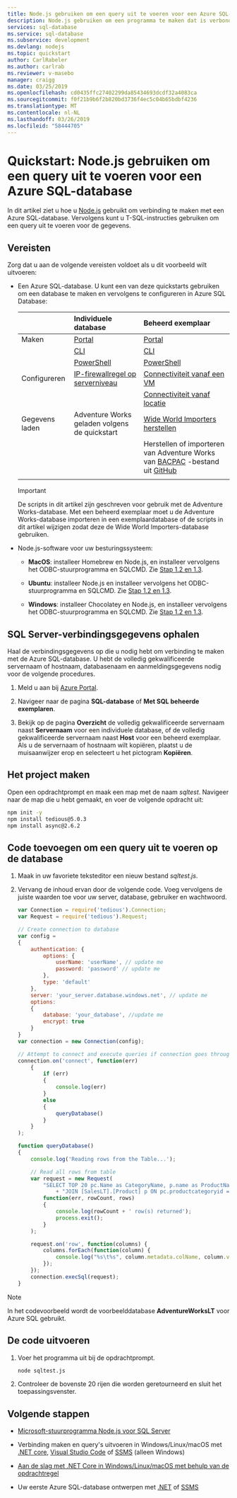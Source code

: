 ```yaml
---
title: Node.js gebruiken om een query uit te voeren voor een Azure SQL-database | Microsoft Docs
description: Node.js gebruiken om een programma te maken dat is verbonden met een Azure SQL-database, en een query voor deze database uitvoeren met behulp van T-SQL-instructies.
services: sql-database
ms.service: sql-database
ms.subservice: development
ms.devlang: nodejs
ms.topic: quickstart
author: CarlRabeler
ms.author: carlrab
ms.reviewer: v-masebo
manager: craigg
ms.date: 03/25/2019
ms.openlocfilehash: cd0435ffc27402299da85434693dcdf32a4083ca
ms.sourcegitcommit: f0f21b9b6f2b820bd3736f4ec5c04b65bdbf4236
ms.translationtype: MT
ms.contentlocale: nl-NL
ms.lasthandoff: 03/26/2019
ms.locfileid: "58444705"
---
```

# <a name="quickstart-use-nodejs-to-query-an-azure-sql-database"></a>Quickstart: Node.js gebruiken om een query uit te voeren voor een Azure SQL-database

In dit artikel ziet u hoe u [Node.js](https://nodejs.org) gebruikt om verbinding te maken met een Azure SQL-database. Vervolgens kunt u T-SQL-instructies gebruiken om een query uit te voeren voor de gegevens.

## <a name="prerequisites"></a>Vereisten

Zorg dat u aan de volgende vereisten voldoet als u dit voorbeeld wilt uitvoeren:

- Een Azure SQL-database. U kunt een van deze quickstarts gebruiken om een database te maken en vervolgens te configureren in Azure SQL Database:

  || Individuele database | Beheerd exemplaar |
  |:--- |:--- |:---|
  | Maken| [Portal](sql-database-single-database-get-started.md) | [Portal](sql-database-managed-instance-get-started.md) |
  || [CLI](scripts/sql-database-create-and-configure-database-cli.md) | [CLI](https://medium.com/azure-sqldb-managed-instance/working-with-sql-managed-instance-using-azure-cli-611795fe0b44) |
  || [PowerShell](scripts/sql-database-create-and-configure-database-powershell.md) | [PowerShell](scripts/sql-database-create-configure-managed-instance-powershell.md) |
  | Configureren | [IP-firewallregel op serverniveau](sql-database-server-level-firewall-rule.md)| [Connectiviteit vanaf een VM](sql-database-managed-instance-configure-vm.md)|
  |||[Connectiviteit vanaf locatie](sql-database-managed-instance-configure-p2s.md)
  |Gegevens laden|Adventure Works geladen volgens de quickstart|[Wide World Importers herstellen](sql-database-managed-instance-get-started-restore.md)
  |||Herstellen of importeren van Adventure Works van [BACPAC](sql-database-import.md) -bestand uit [GitHub](https://github.com/Microsoft/sql-server-samples/tree/master/samples/databases/adventure-works)|
  |||

  > [!IMPORTANT]
  > De scripts in dit artikel zijn geschreven voor gebruik met de Adventure Works-database. Met een beheerd exemplaar moet u de Adventure Works-database importeren in een exemplaardatabase of de scripts in dit artikel wijzigen zodat deze de Wide World Importers-database gebruiken.


- Node.js-software voor uw besturingssysteem:

  - **MacOS**: installeer Homebrew en Node.js, en installeer vervolgens het ODBC-stuurprogramma en SQLCMD. Zie [Stap 1.2 en 1.3](https://www.microsoft.com/sql-server/developer-get-started/node/mac/).
  
  - **Ubuntu**: installeer Node.js en installeer vervolgens het ODBC-stuurprogramma en SQLCMD. Zie [Stap 1.2 en 1.3](https://www.microsoft.com/sql-server/developer-get-started/node/ubuntu/).
  
  - **Windows**: installeer Chocolatey en Node.js, en installeer vervolgens het ODBC-stuurprogramma en SQLCMD. Zie [Stap 1.2 en 1.3](https://www.microsoft.com/sql-server/developer-get-started/node/windows/).

## <a name="get-sql-server-connection-information"></a>SQL Server-verbindingsgegevens ophalen

Haal de verbindingsgegevens op die u nodig hebt om verbinding te maken met de Azure SQL-database. U hebt de volledig gekwalificeerde servernaam of hostnaam, databasenaam en aanmeldingsgegevens nodig voor de volgende procedures.

1. Meld u aan bij [Azure Portal](https://portal.azure.com/).

2. Navigeer naar de pagina **SQL-database** of **Met SQL beheerde exemplaren**.

3. Bekijk op de pagina **Overzicht** de volledig gekwalificeerde servernaam naast **Servernaam** voor een individuele database, of de volledig gekwalificeerde servernaam naast **Host** voor een beheerd exemplaar. Als u de servernaam of hostnaam wilt kopiëren, plaatst u de muisaanwijzer erop en selecteert u het pictogram **Kopiëren**. 

## <a name="create-the-project"></a>Het project maken

Open een opdrachtprompt en maak een map met de naam *sqltest*. Navigeer naar de map die u hebt gemaakt, en voer de volgende opdracht uit:

  ```bash
  npm init -y
  npm install tedious@5.0.3
  npm install async@2.6.2
  ```

## <a name="add-code-to-query-database"></a>Code toevoegen om een query uit te voeren op de database

1. Maak in uw favoriete teksteditor een nieuw bestand *sqltest.js*.

1. Vervang de inhoud ervan door de volgende code. Voeg vervolgens de juiste waarden toe voor uw server, database, gebruiker en wachtwoord.

    ```js
    var Connection = require('tedious').Connection;
    var Request = require('tedious').Request;

    // Create connection to database
    var config =
    {
        authentication: {
            options: {
                userName: 'userName', // update me
                password: 'password' // update me
            },
            type: 'default'
        },
        server: 'your_server.database.windows.net', // update me
        options:
        {
            database: 'your_database', //update me
            encrypt: true
        }
    }
    var connection = new Connection(config);

    // Attempt to connect and execute queries if connection goes through
    connection.on('connect', function(err)
        {
            if (err)
            {
                console.log(err)
            }
            else
            {
                queryDatabase()
            }
        }
    );

    function queryDatabase()
    {
        console.log('Reading rows from the Table...');

        // Read all rows from table
        var request = new Request(
            "SELECT TOP 20 pc.Name as CategoryName, p.name as ProductName FROM [SalesLT].[ProductCategory] pc "
                + "JOIN [SalesLT].[Product] p ON pc.productcategoryid = p.productcategoryid",
            function(err, rowCount, rows)
            {
                console.log(rowCount + ' row(s) returned');
                process.exit();
            }
        );

        request.on('row', function(columns) {
            columns.forEach(function(column) {
                console.log("%s\t%s", column.metadata.colName, column.value);
            });
        });
        connection.execSql(request);
    }
    ```

> [!NOTE]
> In het codevoorbeeld wordt de voorbeelddatabase **AdventureWorksLT** voor Azure SQL gebruikt.

## <a name="run-the-code"></a>De code uitvoeren

1. Voer het programma uit bij de opdrachtprompt.

    ```bash
    node sqltest.js
    ```

1. Controleer de bovenste 20 rijen die worden geretourneerd en sluit het toepassingsvenster.

## <a name="next-steps"></a>Volgende stappen

- [Microsoft-stuurprogramma Node.js voor SQL Server](/sql/connect/node-js/node-js-driver-for-sql-server)

- Verbinding maken en query's uitvoeren in Windows/Linux/macOS met [.NET core](sql-database-connect-query-dotnet-core.md), [Visual Studio Code](sql-database-connect-query-vscode.md) of [SSMS](sql-database-connect-query-ssms.md) (alleen Windows)

- [Aan de slag met .NET Core in Windows/Linux/macOS met behulp van de opdrachtregel](/dotnet/core/tutorials/using-with-xplat-cli)

- Uw eerste Azure SQL-database ontwerpen met [.NET](sql-database-design-first-database-csharp.md) of [SSMS](sql-database-design-first-database.md)
